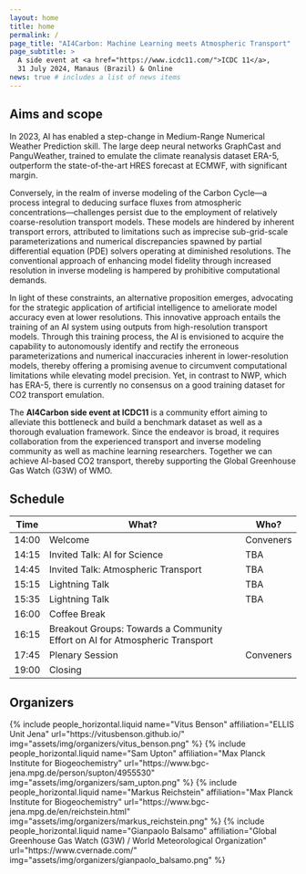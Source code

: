 ```yaml
---
layout: home
title: home
permalink: /
page_title: "AI4Carbon: Machine Learning meets Atmospheric Transport"
page_subtitle: >
  A side event at <a href="https://www.icdc11.com/">ICDC 11</a>,
  31 July 2024, Manaus (Brazil) & Online
news: true # includes a list of news items
---
```


## Aims and scope

In 2023, AI has enabled a step-change in Medium-Range Numerical Weather Prediction skill. The large deep neural networks GraphCast and PanguWeather, trained to emulate the climate reanalysis dataset ERA-5, outperform the state-of-the-art HRES forecast at ECMWF, with significant margin.

Conversely, in the realm of inverse modeling of the Carbon Cycle—a process integral to deducing surface fluxes from atmospheric concentrations—challenges persist due to the employment of relatively coarse-resolution transport models. These models are hindered by inherent transport errors, attributed to limitations such as imprecise sub-grid-scale parameterizations and numerical discrepancies spawned by partial differential equation (PDE) solvers operating at diminished resolutions. The conventional approach of enhancing model fidelity through increased resolution in inverse modeling is hampered by prohibitive computational demands.

In light of these constraints, an alternative proposition emerges, advocating for the strategic application of artificial intelligence to ameliorate model accuracy even at lower resolutions. This innovative approach entails the training of an AI system using outputs from high-resolution transport models. Through this training process, the AI is envisioned to acquire the capability to autonomously identify and rectify the erroneous parameterizations and numerical inaccuracies inherent in lower-resolution models, thereby offering a promising avenue to circumvent computational limitations while elevating model precision.
Yet, in contrast to NWP, which has ERA-5, there is currently no consensus on a good training dataset for CO2 transport emulation.

The **AI4Carbon side event at ICDC11** is a community effort aiming to alleviate this bottleneck and build a benchmark dataset as well as a thorough evaluation framework. Since the endeavor is broad, it requires collaboration from the experienced transport and inverse modeling community as well as machine learning researchers. Together we can achieve AI-based CO2 transport, thereby supporting the Global Greenhouse Gas Watch (G3W) of WMO.

## Schedule

| Time  | What?                                                                       | Who?      |
| ----- | --------------------------------------------------------------------------- | --------- |
| 14:00 | Welcome                                                                     | Conveners |
| 14:15 | Invited Talk: AI for Science                                                | TBA       |
| 14:45 | Invited Talk: Atmospheric Transport                                         | TBA       |
| 15:15 | Lightning Talk                                                              | TBA       |
| 15:35 | Lightning Talk                                                              | TBA       |
| 16:00 | Coffee Break                                                                |           |
| 16:15 | Breakout Groups: Towards a Community Effort on AI for Atmospheric Transport |           |
| 17:45 | Plenary Session                                                             | Conveners |
| 19:00 | Closing                                                                     |           |

## Organizers

<div class="row row-cols-2 projects pt-3 pb-3">
  {% include people_horizontal.liquid name="Vitus Benson" affiliation="ELLIS Unit Jena" url="https://vitusbenson.github.io/" img="assets/img/organizers/vitus_benson.png" %}
  {% include people_horizontal.liquid name="Sam Upton" affiliation="Max Planck Institute for Biogeochemistry" url="https://www.bgc-jena.mpg.de/person/supton/4955530" img="assets/img/organizers/sam_upton.png" %}
  {% include people_horizontal.liquid name="Markus Reichstein" affiliation="Max Planck Institute for Biogeochemistry" url="https://www.bgc-jena.mpg.de/en/reichstein.html" img="assets/img/organizers/markus_reichstein.png" %}
  {% include people_horizontal.liquid name="Gianpaolo Balsamo" affiliation="Global Greenhouse Gas Watch (G3W) / World Meteorological Organization" url="https://www.cvernade.com/" img="assets/img/organizers/gianpaolo_balsamo.png" %}

</div>
